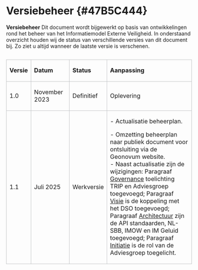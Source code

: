 # Versiebeheer {#47B5C444}
<b>Versiebeheer</b>
Dit document wordt bijgewerkt op basis van ontwikkelingen rond het beheer van het Informatiemodel Externe Veiligheid. In onderstaand overzicht houden wij de status van verschillende versies van dit document bij. Zo ziet u altijd wanneer de laatste versie is verschenen. 
<table style='width: 100%;'><caption></caption>
<colgroup><col id='col1' style='width: 9.801876955161628%;'>
<col id='col2' style='width: 21.3532614992469%;'>
<col id='col3' style='width: 14.772332290580465%;'>
<col id='col4' style='width: 54.072529255011005%;'>
</colgroup>
<thead><tr><td class='left' style='border-top: 0.5pt solid #C0C2C4; border-left: 0.5pt solid #C0C2C4; border-bottom: 0.5pt solid #C0C2C4; border-right: 0.5pt solid #C0C2C4;'><p id='2BB7218D'><b>Versie</b></p></td>
<td class='left' style='border-top: 0.5pt solid #C0C2C4; border-left: 0.5pt solid #C0C2C4; border-bottom: 0.5pt solid #C0C2C4; border-right: 0.5pt solid #C0C2C4;'><p id='2B8EDE10'><b>Datum</b></p></td>
<td class='left' style='border-top: 0.5pt solid #C0C2C4; border-left: 0.5pt solid #C0C2C4; border-bottom: 0.5pt solid #C0C2C4; border-right: 0.5pt solid #C0C2C4;'><p id='22E9DC5D'><b>Status</b></p></td>
<td class='left' style='border-top: 0.5pt solid #C0C2C4; border-left: 0.5pt solid #C0C2C4; border-bottom: 0.5pt solid #C0C2C4; border-right: 0.5pt solid #C0C2C4;'><p id='00B79961'><b>Aanpassing</b></p></td>
</tr></thead>
<tbody><tr><td class='left' style='border-top: 0.5pt solid #C0C2C4; border-left: 0.5pt solid #C0C2C4; border-bottom: 0.5pt solid #C0C2C4; border-right: 0.5pt solid #C0C2C4;'><p id='43D756B8'>1.0</p></td>
<td class='left' style='border-top: 0.5pt solid #C0C2C4; border-left: 0.5pt solid #C0C2C4; border-bottom: 0.5pt solid #C0C2C4; border-right: 0.5pt solid #C0C2C4;'><p id='3726B6C9'>November 2023</p></td>
<td class='left' style='border-top: 0.5pt solid #C0C2C4; border-left: 0.5pt solid #C0C2C4; border-bottom: 0.5pt solid #C0C2C4; border-right: 0.5pt solid #C0C2C4;'><p id='633F0865'>Definitief</p></td>
<td class='left' style='border-top: 0.5pt solid #C0C2C4; border-left: 0.5pt solid #C0C2C4; border-bottom: 0.5pt solid #C0C2C4; border-right: 0.5pt solid #C0C2C4;'><p id='0432008F'>Oplevering</p></td>
</tr>
<tr><td class='left' style='border-top: 0.5pt solid #C0C2C4; border-left: 0.5pt solid #C0C2C4; border-bottom: 0.5pt solid #C0C2C4; border-right: 0.5pt solid #C0C2C4;'><p id='6A555544'>1.1</p></td>
<td class='left' style='border-top: 0.5pt solid #C0C2C4; border-left: 0.5pt solid #C0C2C4; border-bottom: 0.5pt solid #C0C2C4; border-right: 0.5pt solid #C0C2C4;'><p id='66B4F1D6'>Juli 2025</p></td>
<td class='left' style='border-top: 0.5pt solid #C0C2C4; border-left: 0.5pt solid #C0C2C4; border-bottom: 0.5pt solid #C0C2C4; border-right: 0.5pt solid #C0C2C4;'><p id='46AE7A4E'>Werkversie</p></td>
<td class='left' style='border-top: 0.5pt solid #C0C2C4; border-left: 0.5pt solid #C0C2C4; border-bottom: 0.5pt solid #C0C2C4; border-right: 0.5pt solid #C0C2C4;'><p id='17D74612'>- Actualisatie beheerplan.</p><p id='2E96DAD4'>- Omzetting beheerplan naar publiek document voor ontsluiting via de Geonovum website.   <br/>
- Naast actualisatie zijn de wijzigingen: Paragraaf <a href='#3F808C16'>Governance</a> toelichting TRIP en Adviesgroep toegevoegd; Paragraaf <a href='#70DDEAA4'>Visie</a> is de koppeling met het DSO toegevoegd; Paragraaf <a href='#30830BA9'>Architectuur</a> zijn de API standaarden, NL-SBB, IMOW en IM Geluid toegevoegd; Paragraaf <a href='#741CFF7D'>Initiatie</a> is de rol van de Adviesgroep toegelicht. </p></td>
</tr>
</tbody>
</table>

